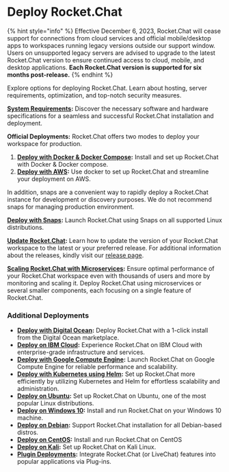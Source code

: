 # Deploy Rocket.Chat



{% hint style="info" %}
Effective December 6, 2023, Rocket.Chat will cease support for connections from cloud services and official mobile/desktop apps to workspaces running legacy versions outside our support window. Users on unsupported legacy servers are advised to upgrade to the latest Rocket.Chat version to ensure continued access to cloud, mobile, and desktop applications. **Each Rocket.Chat version is supported for six months post-release.**
{% endhint %}

Explore options for deploying Rocket.Chat. Learn about hosting, server requirements, optimization, and top-notch security measures.

[**System Requirements**](system-requirements.md)**:** Discover the necessary software and hardware specifications for a seamless and successful Rocket.Chat installation and deployment.

**Official Deployments:** Rocket.Chat offers two modes to deploy your workspace for production.

1. [**Deploy with Docker & Docker Compose**](deploy-with-docker-and-docker-compose.md)**:** Install and set up Rocket.Chat with Docker & Docker compose.
2. [**Deploy with AWS**](deploy-with-aws.md)**:**  Use docker to set up Rocket.Chat and streamline your deployment on AWS.

In addition, snaps are a convenient way to rapidly deploy a Rocket.Chat instance for development or discovery purposes. We do not recommend snaps for managing production environment.

[**Deploy with Snaps**](deploy-with-snaps.md)**:** Launch Rocket.Chat using Snaps on all supported Linux distributions.

[**Update Rocket.Chat**](updating-rocket.chat.md)**:** Learn how to update the version of your Rocket.Chat workspace to the latest or your preferred release. For additional information about the releases, kindly visit our [release page](https://github.com/RocketChat/Rocket.Chat/releases).

[**Scaling Rocket.Chat with Microservices**](scaling-rocket.chat/)**:** Ensure optimal performance of your Rocket.Chat workspace even with thousands of users and more by monitoring and scaling it. Deploy Rocket.Chat using microservices or several smaller components, each focusing on a single feature of Rocket.Chat.

### **Additional Deployments**

* [**Deploy with Digital Ocean**](additional-deployment-methods/digitalocean.md)**:** Deploy Rocket.Chat with a 1-click install from the Digital Ocean marketplace.
* [**Deploy on IBM Cloud**](additional-deployment-methods/deploy-on-ibm-cloud.md)**:** Experience Rocket.Chat on IBM Cloud with enterprise-grade infrastructure and services.
* [**Deploy with Google Compute Engine**](additional-deployment-methods/deploy-on-google-compute-engine.md)**:** Launch Rocket.Chat on Google Compute Engine for reliable performance and scalability.
* [**Deploy with Kubernetes using Helm**](additional-deployment-methods/deploy-with-kubernetes.md)**:** Set up Rocket.Chat more efficiently by utilizing Kubernetes and Helm for effortless scalability and administration.
* [**Deploy on Ubuntu**](additional-deployment-methods/deploy-with-ubuntu.md)**:** Set up Rocket.Chat on Ubuntu, one of the most popular Linux distributions.
* [**Deploy on Windows 10**](additional-deployment-methods/deploy-on-windows-10.md)**:** Install and run Rocket.Chat on your Windows 10 machine.
* [**Deploy on Debian**](additional-deployment-methods/deploy-on-debian.md)**:** Support Rocket.Chat installation for all Debian-based distros.
* [**Deploy on CentOS**](additional-deployment-methods/deploy-with-centos.md)**:**  Install and run Rocket.Chat on CentOS
* [**Deploy on Kali**](additional-deployment-methods/deploy-on-kali.md)**:** Set up Rocket.Chat on Kali Linux.
* [**Plugin Deployments**](additional-deployment-methods/plug-in-deployments.md)**:** Integrate Rocket.Chat (or LiveChat) features into popular applications via Plug-ins.

